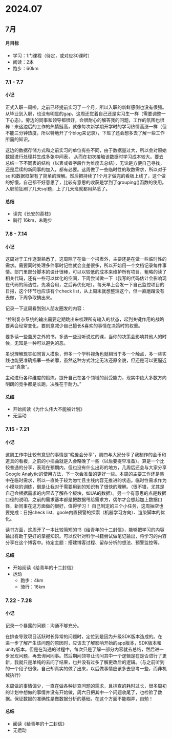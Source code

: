 # 2024.07

## 7月

#### 月目标
- 学习：1门课程（待定，或对应30课时）
- 阅读：2本
- 跑步：60km


### 7.1 - 7.7

#### 小记

正式入职一周啦，之前已经提前实习了一个月，所以入职的新鲜感倒也没有很强。从毕业到入职，也没有明显的gap，这周还觉着自己还是实习生一样（需要调整一下心态）。旁边的同事和领导都很好，会很耐心的解答我的问题，工作的氛围也很棒！来这边后的工作的热情挺高，就像每次新学期开学时的学习热情高涨一样（但不能三分钟热度，所以特地开了个blog来记录），下班了还会想多去了解一些工作所需的知识。

这边的数据存储方式和之前实习的单位有些不同，由于数据量过大，所以会对原始数据进行处理并生成多张中间表， 从而在初次接触该数据时学习成本较大。要去总结一下不同表的结构（以表或者字段作为维度去总结），无论是方便自己寻找，还是后续的新同事的加入，都有必要。这周做了一些临时性的取数需求，所以对于sql和数据框架有了简单的理解。然后把持续了1个月才做完的看板上线了，这个做的好慢，自己都不好意思了，比较有意思的收获是学到了grouping()函数的使用。入职前狂刷了几天sql题，上了几天班就都用熟悉了。


 
#### 总结
- 读完《长安的荔枝》 
- 骑行 16km，未跑步

### 7.8 - 7.14

#### 小记
这周对于工作逐渐熟悉了，这周除了在做一个报表外，主要还是在做一些临时性的需求。需要同时处理多件事时记性就会变差很多，所以开始用一个文档记录每件事情。部门里部分脚本的设计很棒，可以以较低的成本来维护所有项目，粗略的读了相关代码，还有一些可以优化的空间，下周尝试做一下（我写的代码估计会影响现在代码的简洁性，先凑合用，之后再优化吧）。每天早上会发一下自己监控项目的日报，这个环节也应该有个check list，从上周末就想整理这个，但一直磨蹭没有去做，下周争取搞出来。

记录一下这周看到别人朋友圈发的内容：

“控制复杂系统的输出需要定期跳出来梳理所有输入的状态，起到关键作用的战略要素会经常变化，要刻意减少自己擅长&喜欢的事情在决策时的权重。

要多读一些茧房之外的书，多选一些没听说过的课，当你的决策会影响其他人的时候，无知是一种可以避免的恶。

虽说理解现实如同盲人摸象，但多一个学科视角也就相当于多一个触点，多一些实践也能更准确描摹一些轮廓，虽然这种方式注定无法还原全貌，但还是可以更逼近一点“真象”。

主动进行各种维度的锻炼，提升自己在各个领域的耐受能力，现实中绝大多数方向明朗的竞争都是长跑，决胜在于耐力。”

#### 总结
- 开始阅读《为什么伟大不能被计划》 
- 无运动


### 7.15 - 7.21

#### 小记
这周工作中比较有意思的事情是“晚餐会分享”，周四与大家分享了我制作的金币和道具的看板，之前的小插曲就是入会略晚了一些（以后要提早准备）。算是一个比较普通的分享，表现在预期内，但也没有什么出彩的地方，几周后还会与大家分享Google Analytic的使用方法，下一次会准备的更好一些。本周的主要工作还是集中在临时需求，所以一直处于较为匆忙且主线内容无推进的状态。临时性需求作为小模块的训练，倒是让我对于需要用到的知识有了很快的理解。（很不错，尤其是自己会根据需求的内容去了解各个板块，如UA的数据）。另一个有意思的点是数据口径的说明，之前的需求基本都是把数据甩给需求方，偶尔才会想起加上数据口径，新同事在这方面做的很好，值得学习！ 自己制定的三个小任务，这周抽空也要完成：日报check list、goole内置预警的探索（机器学习方向）、渲染脚本的优化。

读书方面，这周开了一本比较简短的书《给青年的十二封信》，能够把学习的内容输出有助于更好的掌握知识。可以仅针对科学书籍尝试做笔记输出，将学习的内容分享在这个博客中。待定主题：搭建博客过程、留存分析的想法、预警监控等。

#### 总结
- 开始阅读《给青年的十二封信》 
- 运动
  - 跑步：4km
  - 骑行：16km


### 7.22 - 7.28

#### 小记
记录一个暴露的问题：沟通不够充分。

在排查导致项目活跃时长异常的问题时，定位到是因为升级SDK版本造成的。在进一步了解产生该问题的原因时，应该去了解影响开始的app版本，SDK版本和unity版本。但是在沟通的过程中，每次只是了解一部分内容就去总结，然后进一步发现问题，再去询问同事。然后期间领导让询问其中一个逻辑是在是否进行了更新，我就只是单纯的去问了结果，也并没有过多了解更改后的逻辑。（与之前听到的一个段子很像，自己却真实的做了出来，以后做事情应该多去思考一些，而非机械执行）

本周做的事情偏少，一直在做各种排查问题的需求，且排查的耗时过长，很多周初的计划中想做的事情并没有开始做，周六日把其中一个问题收尾了，也检验了数据。保证数据的准确性是做数据分析的基础，在这个方面不能糊弄，自勉！

#### 总结
- 阅读《给青年的十二封信》 
- 无运动








